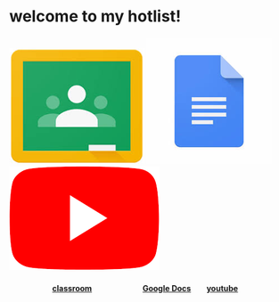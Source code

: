 <head>
<body><h1>
welcome to my hotlist!
</h1>
<h3>
<img src="download.jpg"> <img src="download-1.jpg"> <img src="Youtube.png">
</h3>
<h4>&ensp;&ensp;&ensp;&ensp;&ensp;&ensp;&ensp;&ensp;&ensp;&ensp;&ensp;<a href="https://classroom.google.com/u/0/h">classroom</a>&ensp;&ensp;&ensp;&ensp;&ensp;&ensp;&ensp;&ensp;&ensp;&ensp;&ensp;&ensp;&ensp;<a href="https://docs.google.com/document/u/0/?tgif=d">Google Docs</a>&ensp;&ensp;&ensp;&ensp;<a href="https://www.youtube.com/">youtube</a>
</h4>
</body>
